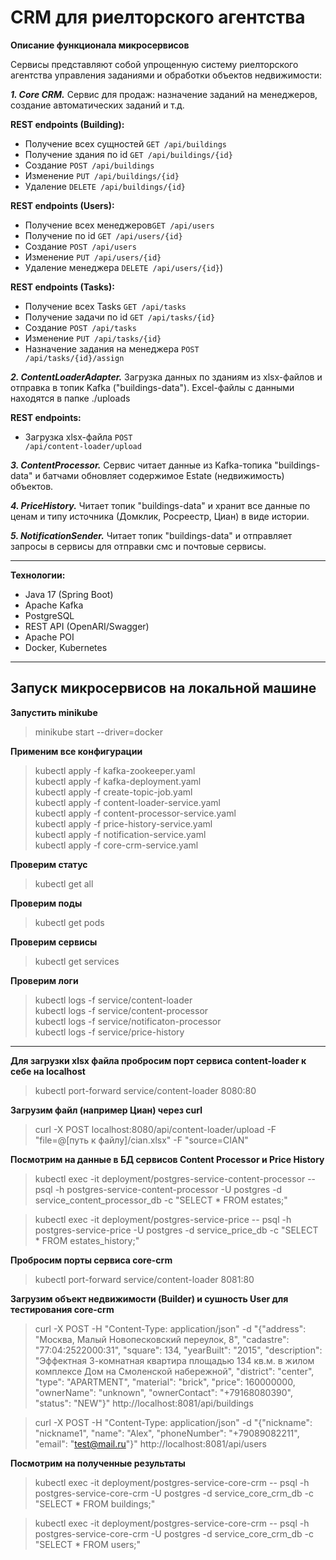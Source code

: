 # CRM для риелторского агентства

**Описание функционала микросервисов**

Сервисы представляют собой упрощенную систему риелторского агентства управления заданиями и обработки объектов недвижимости:

***1. Core CRM.*** Сервис для продаж: назначение заданий на менеджеров, создание автоматических заданий и т.д.<br>

**REST endpoints (Building):**<br>
* Получение всех сущностей <code>GET /api/buildings</code>
* Получение здания по id <code>GET /api/buildings/{id}</code>    
* Создание <code>POST /api/buildings</code>
* Изменение <code>PUT /api/buildings/{id}</code>
* Удаление <code>DELETE /api/buildings/{id}</code><br>

**REST endpoints (Users):**<br>
* Получение всех менеджеров<code>GET /api/users</code>
* Получение по id <code>GET /api/users/{id}</code>    
* Создание <code>POST /api/users</code>
* Изменение <code>PUT /api/users/{id}</code>
* Удаление менеджера <code>DELETE /api/users/{id}</code>)<br>

**REST endpoints (Tasks):**<br>
* Получение всех Tasks <code>GET /api/tasks</code>
* Получение задачи по id <code>GET /api/tasks/{id}</code>    
* Создание <code>POST /api/tasks</code>
* Изменение <code>PUT /api/tasks/{id}</code>
* Назначение задания на менеджера <code>POST /api/tasks/{id}/assign</code>

***2. ContentLoaderAdapter.*** Загрузка данных по зданиям из xlsx-файлов и отправка в топик Kafka ("buildings-data"). Excel-файлы с данными находятся в папке ./uploads<br>

**REST endpoints:** <br>
* Загрузка xlsx-файла <code>POST /api/content-loader/upload</code>

***3. ContentProcessor.*** Сервис читает данные из Kafka-топика "buildings-data" и батчами обновляет содержимое Estate (недвижимость) объектов.

***4. PriceHistory.*** Читает топик "buildings-data" и хранит все данные по ценам и типу источника (Домклик, Росреестр, Циан) в виде истории.

***5. NotificationSender.*** Читает топик "buildings-data" и отправляет запросы в сервисы для отправки смс и почтовые сервисы.
________________________________________
**Технологии:**

* Java 17 (Spring Boot)
* Apache Kafka
* PostgreSQL
* REST API (OpenARI/Swagger)
* Apache POI
* Docker, Kubernetes
________________________________________
## Запуск микросервисов на локальной машине

**Запустить minikube**

> minikube start --driver=docker

**Применим все конфигурации**

> kubectl apply -f kafka-zookeeper.yaml<br>
> kubectl apply -f kafka-deployment.yaml<br>
> kubectl apply -f create-topic-job.yaml<br>
> kubectl apply -f content-loader-service.yaml<br>
> kubectl apply -f content-processor-service.yaml<br>
> kubectl apply -f price-history-service.yaml<br>
> kubectl apply -f notification-service.yaml<br>
> kubectl apply -f core-crm-service.yaml<br>

**Проверим статус**

> kubectl get all

**Проверим поды**

> kubectl get pods

**Проверим сервисы**

> kubectl get services

**Проверим логи**

> kubectl logs -f service/content-loader<br>
> kubectl logs -f service/content-processor<br>
> kubectl logs -f service/notificaton-processor<br>
> kubectl logs -f service/price-history<br>
-------------------------------------------------------------------------------------
**Для загрузки xlsx файла пробросим порт сервиса content-loader к себе на localhost**

> kubectl port-forward service/content-loader 8080:80

**Загрузим файл (например Циан) через curl**

> curl -X POST localhost:8080/api/content-loader/upload -F "file=@[путь к файлу]/cian.xlsx" -F "source=CIAN"

**Посмотрим на данные в БД сервисов Content Processor и Price History**

> kubectl exec -it deployment/postgres-service-content-processor -- psql -h postgres-service-content-processor -U postgres -d service_content_processor_db -c "SELECT * FROM estates;"

> kubectl exec -it deployment/postgres-service-price -- psql -h postgres-service-price -U postgres -d service_price_db -c "SELECT * FROM estates_history;"

**Пробросим порты сервиса core-crm**

> kubectl port-forward service/content-loader 8081:80

**Загрузим объект недвижимости (Builder) и сушность User для тестирования core-crm**

> curl -X POST -H "Content-Type: application/json" -d "{\"address\": \"Москва, Малый Новопесковский переулок, 8\", \"cadastre\": \"77:04:2522000:31\", \"square\": 134, \"yearBuilt\": \"2015\", \"description\": \"Эффектная 3-комнатная квартира площадью 134 кв.м. в жилом комплексе Дом на Смоленской набережной\", \"district\": \"center\", \"type\": \"APARTMENT\", \"material\": \"brick\", \"price\": 160000000, \"ownerName\": \"unknown\", \"ownerContact\": \"+79168080390\", \"status\": \"NEW\"}" http://localhost:8081/api/buildings

> curl -X POST -H "Content-Type: application/json" -d "{\"nickname\": \"nickname1\", \"name\": \"Alex\", \"phoneNumber\": \"+79089082211\", \"email\": \"test@mail.ru\"}" http://localhost:8081/api/users

**Посмотрим на полученные результаты**

> kubectl exec -it deployment/postgres-service-core-crm -- psql -h postgres-service-core-crm -U postgres -d service_core_crm_db -c "SELECT * FROM buildings;"

> kubectl exec -it deployment/postgres-service-core-crm -- psql -h postgres-service-core-crm -U postgres -d service_core_crm_db -c "SELECT * FROM users;"


